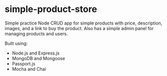 # simple-product-store

Simple practice Node CRUD app for simple products with price, description, images, and a link to buy the product. Also has a simple admin panel for managing products and users.

Built using:

* Node.js and Express.js
* MongoDB and Mongoose
* Passport.js
* Mocha and Chai
